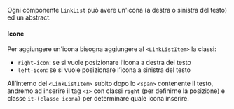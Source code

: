 Ogni componente `LinkList` può avere un'icona (a destra o sinistra del testo) ed un abstract.

#### Icone

Per aggiungere un'icona bisogna aggiungere al `<LinkListItem>` la classi:

- `right-icon`: se si vuole posizionare l’icona a destra del testo
- `left-icon`: se si vuole posizionare l’icona a sinistra del testo

All’interno del `<LinkListItem>` subito dopo lo `<span>` contenente il testo, andremo ad inserire il tag `<i>` con classi `right` (per definirne la posizione) e classe `it-(classe icona)` per determinare quale icona inserire.
